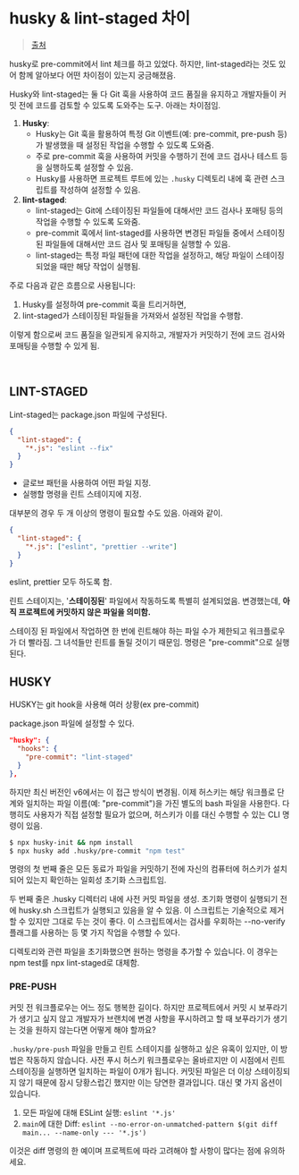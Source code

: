 # husky & lint-staged 차이

> [출처](https://laurieontech.com/posts/husky/)

husky로 pre-commit에서 lint 체크를 하고 있었다. 하지만, lint-staged라는 것도 있어 함께 알아보다 어떤 차이점이 있는지 궁금해졌음.

Husky와 lint-staged는 둘 다 Git 훅을 사용하여 코드 품질을 유지하고 개발자들이 커밋 전에 코드를 검토할 수 있도록 도와주는 도구. 아래는 차이점임.

1. **Husky**:
   - Husky는 Git 훅을 활용하여 특정 Git 이벤트(예: pre-commit, pre-push 등)가 발생했을 때 설정된 작업을 수행할 수 있도록 도와줌.
   - 주로 pre-commit 훅을 사용하여 커밋을 수행하기 전에 코드 검사나 테스트 등을 실행하도록 설정할 수 있음.
   - Husky를 사용하면 프로젝트 루트에 있는 `.husky` 디렉토리 내에 훅 관련 스크립트를 작성하여 설정할 수 있음.
2. **lint-staged**:
   - lint-staged는 Git에 스테이징된 파일들에 대해서만 코드 검사나 포매팅 등의 작업을 수행할 수 있도록 도와줌.
   - pre-commit 훅에서 lint-staged를 사용하면 변경된 파일들 중에서 스테이징된 파일들에 대해서만 코드 검사 및 포매팅을 실행할 수 있음.
   - lint-staged는 특정 파일 패턴에 대한 작업을 설정하고, 해당 파일이 스테이징되었을 때만 해당 작업이 실행됨.

주로 다음과 같은 흐름으로 사용됩니다:

1. Husky를 설정하여 pre-commit 훅을 트리거하면,
2. lint-staged가 스테이징된 파일들을 가져와서 설정된 작업을 수행함.

이렇게 함으로써 코드 품질을 일관되게 유지하고, 개발자가 커밋하기 전에 코드 검사와 포매팅을 수행할 수 있게 됨.

<br/>

## LINT-STAGED

Lint-staged는 package.json 파일에 구성된다.

```json
{
  "lint-staged": {
    "*.js": "eslint --fix"
  }
}
```

- 글로브 패턴을 사용하여 어떤 파일 지정.
- 실행할 명령을 린트 스테이지에 지정.

대부분의 경우 두 개 이상의 명령이 필요할 수도 있음. 아래와 같이.

```json
{
  "lint-staged": {
    "*.js": ["eslint", "prettier --write"]
  }
}
```

eslint, prettier 모두 하도록 함.

린트 스테이지는, '**스테이징된**' 파일에서 작동하도록 특별히 설계되었음. 변경했는데, **아직 프로젝트에 커밋하지 않은 파일을 의미함.** 

스테이징 된 파일에서 작업하면 한 번에 린트해야 하는 파일 수가 제한되고 워크플로우가 더 빨라짐. 그 녀석들만 린트를 돌릴 것이기 때문임. 명령은 "pre-commit"으로 실행된다.

## HUSKY

HUSKY는 git hook을 사용해 여러 상황(ex pre-commit)

package.json 파일에 설정할 수 있다.

```json
"husky": {
  "hooks": {
    "pre-commit": "lint-staged"
  }
},
```

하지만 최신 버전인 v6에서는 이 접근 방식이 변경됨. 이제 허스키는 해당 워크플로 단계와 일치하는 파일 이름(예: "pre-commit")을 가진 별도의 bash 파일을 사용한다. 다행히도 사용자가 직접 설정할 필요가 없으며, 허스키가 이를 대신 수행할 수 있는 CLI 명령이 있음.

```sh
$ npx husky-init && npm install
$ npx husky add .husky/pre-commit "npm test"
```

명령의 첫 번째 줄은 모든 동료가 파일을 커밋하기 전에 자신의 컴퓨터에 허스키가 설치되어 있는지 확인하는 일회성 초기화 스크립트임.

두 번째 줄은 .husky 디렉터리 내에 사전 커밋 파일을 생성. 초기화 명령이 실행되기 전에 husky.sh 스크립트가 실행되고 있음을 알 수 있음. 이 스크립트는 기술적으로 제거할 수 있지만 그대로 두는 것이 좋다. 이 스크립트에서는 검사를 우회하는 --no-verify 플래그를 사용하는 등 몇 가지 작업을 수행할 수 있다.

디렉토리와 관련 파일을 초기화했으면 원하는 명령을 추가할 수 있습니다. 이 경우는 npm test를 npx lint-staged로 대체함.

### PRE-PUSH

커밋 전 워크플로우는 어느 정도 행복한 길이다. 하지만 프로젝트에서 커밋 시 보푸라기가 생기고 싶지 않고 개발자가 브랜치에 변경 사항을 푸시하려고 할 때 보푸라기가 생기는 것을 원하지 않는다면 어떻게 해야 할까요?

`.husky/pre-push` 파일을 만들고 린트 스테이지를 실행하고 싶은 유혹이 있지만, 이 방법은 작동하지 않습니다. 사전 푸시 허스키 워크플로우는 올바르지만 이 시점에서 린트 스테이징을 실행하면 일치하는 파일이 0개가 됩니다. 커밋된 파일은 더 이상 스테이징되지 않기 때문에 잠시 당황스럽긴 했지만 이는 당연한 결과입니다. 대신 몇 가지 옵션이 있습니다.

1. 모든 파일에 대해 ESLint 실행: `eslint '*.js'`
2. `main`에 대한 Diff: `eslint --no-error-on-unmatched-pattern $(git diff main... --name-only --- '*.js')` 

이것은 diff 명령의 한 예이며 프로젝트에 따라 고려해야 할 사항이 많다는 점에 유의하세요.











































